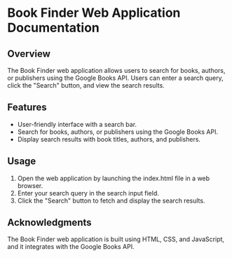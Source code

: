 # Book Finder Web Application Documentation

## Overview

The Book Finder web application allows users to search for books, authors, or publishers using the Google Books API. Users can enter a search query, click the "Search" button, and view the search results.

## Features

- User-friendly interface with a search bar.
- Search for books, authors, or publishers using the Google Books API.
- Display search results with book titles, authors, and publishers.

## Usage

1. Open the web application by launching the index.html file in a web browser.
2. Enter your search query in the search input field.
3. Click the "Search" button to fetch and display the search results.

## Acknowledgments

The Book Finder web application is built using HTML, CSS, and JavaScript, and it integrates with the Google Books API.
